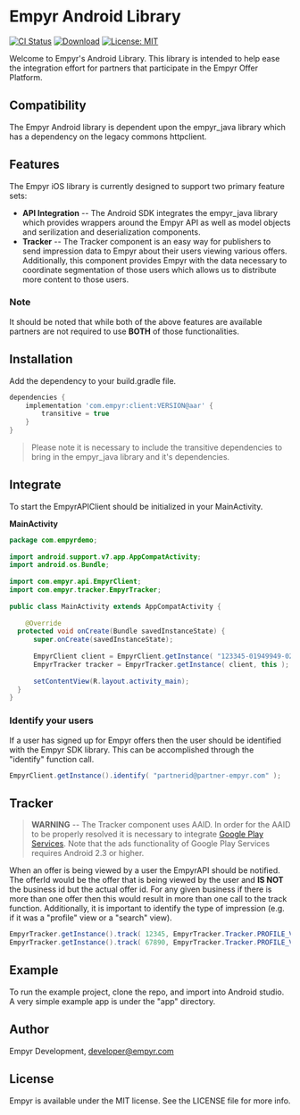 # Empyr Android Library

[![CI Status](http://img.shields.io/travis/EmpyrNetwork/empyr_android.svg?style=flat)](https://travis-ci.org/EmpyrNetwork/empyr_android)
[![Download](https://api.bintray.com/packages/empyrnetwork/empyrnetwork/empyr_android/images/download.svg)](https://bintray.com/empyrnetwork/empyrnetwork/empyr_android/_latestVersion)
[![License: MIT](https://img.shields.io/badge/License-MIT-yellow.svg)](https://opensource.org/licenses/MIT)


Welcome to Empyr's Android Library. This library is intended to help ease the integration effort for partners that participate in the Empyr Offer Platform.

## Compatibility
The Empyr Android library is dependent upon the empyr_java library which has a dependency on the legacy commons httpclient. 

## Features
The Empyr iOS library is currently designed to support two primary feature sets:

- **API Integration** -- The Android SDK integrates the empyr_java library which provides wrappers around the Empyr API as well as model objects and serilization and deserialization components.
- **Tracker** -- The Tracker component is an easy way for publishers to send impression data to Empyr about their users viewing various offers. Additionally, this component provides Empyr with the data necessary to coordinate segmentation of those users which allows us to distribute more content to those users.

### Note
It should be noted that while both of the above features are available partners are not required to use **BOTH** of those functionalities.

<a name="installation"></a>
## Installation
Add the dependency to your build.gradle file.

```groovy
dependencies {
	implementation 'com.empyr:client:VERSION@aar' {
		transitive = true
	}
}
```

> Please note it is necessary to include the transitive dependencies to bring in the empyr_java library and it's dependencies.

<a name="integrate"></a>
## Integrate

To start the EmpyrAPIClient should be initialized in your MainActivity.

**MainActivity**
```java
package com.empyrdemo;  
  
import android.support.v7.app.AppCompatActivity;  
import android.os.Bundle;  
  
import com.empyr.api.EmpyrClient;  
import com.empyr.tracker.EmpyrTracker;  
  
public class MainActivity extends AppCompatActivity {  
  
    @Override  
  protected void onCreate(Bundle savedInstanceState) {
	  super.onCreate(savedInstanceState);  
  
	  EmpyrClient client = EmpyrClient.getInstance( "123345-01949949-029928818849938" );  
	  EmpyrTracker tracker = EmpyrTracker.getInstance( client, this );  
  
	  setContentView(R.layout.activity_main);  
  }  
}
```

### Identify your users
If a user has signed up for Empyr offers then the user should be identified with the Empyr SDK library. This can be accomplished through the "identify" function call.

```java
EmpyrClient.getInstance().identify( "partnerid@partner-empyr.com" );
```

## Tracker
> **WARNING** -- The Tracker component uses AAID. In order for the AAID to be properly resolved it is necessary to integrate [Google Play Services](https://developers.google.com/android/guides/setup). Note that the ads functionality of Google Play Services requires Android 2.3 or higher.

When an offer is being viewed by a user the EmpyrAPI should be notified. The offerId would be the offer that is being viewed by the user and **IS NOT** the business id but the actual offer id. For any given business if there is more than one offer then this would result in more than one call to the track function. Additionally, it is important to identify the type of impression (e.g. if it was a "profile" view or a "search" view).

```java
EmpyrTracker.getInstance().track( 12345, EmpyrTracker.Tracker.PROFILE_VIEW );  
EmpyrTracker.getInstance().track( 67890, EmpyrTracker.Tracker.PROFILE_VIEW );
```

## Example

To run the example project, clone the repo, and import into Android studio. A very simple example app is under the "app" directory.

## Author

Empyr Development, developer@empyr.com

## License

Empyr is available under the MIT license. See the LICENSE file for more info.
